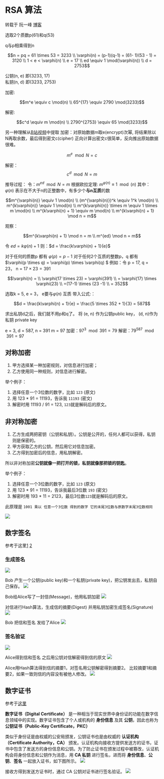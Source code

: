 # RSA 算法

转载于 阮一峰 [博客](http://www.ruanyifeng.com/blog/2013/06/rsa_algorithm_part_one.html)

选取2个质数p(61)和q(53)

q与p相乘得到n

```math
n = pq = 61 \times 53 = 3233  \\
\varphi(n) = (p-1)(q-1) = (61- 1)(53 - 1) = 3120  \\
1 < e < \varphi(n)   \\
e = 17 \\
ed \equiv 1 \mod(\varphi(n))  \\
d = 2753
```

公钥(n, e) 即(3233, 17)  
私钥(n, d) 即(3233, 2753)


加密:
```math
m^e \equiv c \mod(n)  \\
65^{17} \equiv 2790 \mod(3233)
```

解密:
```math
c^d \equiv m \mod(n)  \\
2790^{2753} \equiv 65 \mod(3233)
```

另一种理解从[B站视频](https://www.bilibili.com/video/BV14y4y1272w)中提取
加密：对原始数据m取e(encrypt)次幂, 将结果除以N再取余数，最后得到密文c(cipher)
正向计算出密文c很简单，反向推出原始数据很难。

$$
m^e \mod N = c
$$

解密：
$$
c^d \mod N = m
$$

推导过程：
令：$m^{ed} \mod N = m$
根据欧拉定理: $m^{\varphi(n)} \equiv 1 \mod(n)$
其中：$\varphi(n)$ 表示在不大于n的正整数中，有多少个**与n互质**的数

```math
m^{\varphi(n)} \equiv 1 \mod(n)  \\
(m^{\varphi(n)})^k \equiv 1^k \mod(n)  \\
m^{k\varphi(n)} \equiv 1 \mod(n)  \\
m^{k\varphi(n)} \times m \equiv 1 \times m \mod(n)  \\
m^{k\varphi(n) + 1} \equiv m \mod(n)  \\
m^{k\varphi(n) + 1} \mod n = m
```

观察：
```math
m^{k\varphi(n) + 1} \mod n = m \\
m^{ed} \mod n = m
```

令 $ed = k\varphi(n) + 1$ 则：$d = \frac{k\varphi(n) + 1}{e}$

对于任何的质数p 都有 $\varphi(p) = p -1$
对于任何2个互质的整数p，q 都有 $\varphi(p \times q) = \varphi(p) \times \varphi(q) $
例如：令 p = 17, q = 23， n = $17 \times 23 = 391$
```math
\varphi(n) = \\
\varphi(17 \times 23) = \varphi(391) \\
= \varphi(17) \times \varphi(23) \\
=(17-1) \times (23 -1) \\
= 352
```

选取k = 5, e = 3， e要与$\varphi(n)$ 互质
带入公式:：
```math
d = \frac{k\varphi(n) + 1}{e} = \frac{5 \times 352 + 1}{3} = 587
```

求出私钥d之后，我们就不用p和q了。 将 (e, n) 作为公钥public key， (d, n)作为私钥 private key

e = 3,  d = 587, n = 391
m = 97
加密：$97^{3} \mod 391 = 79$
解密：$79^{587} \mod 391 = 97$

## 对称加密
1. 甲方选择某一种加密规则，对信息进行加密；
2. 乙方使用同一种规则，对信息进行解密。

举个例子：
1. 选择任意一个3位数的数字，比如 `123` (原文)
2. 用 123 * 91 = 11193，告诉我 `11193` (密文)
3. 解密时用 11193 / 91 = 123,  `123`就是解码后的原文。

## 非对称加密
1. 乙方生成两把密钥（公钥和私钥）。公钥是公开的，任何人都可以获得，私钥则是保密的。
2. 甲方获取乙方的公钥，然后用它对信息加密。
3. 乙方得到加密后的信息，用私钥解密。

所以非对称加密**公钥就像一把打开的锁，私钥就像那把锁的钥匙**。

举个例子：
1. 选择任意一个3位数的数字，比如 `123` (原文)
2. 用 123 * 91 = 11193，告诉我最后3位数 `193` (密文)
3. 解密时用 193 * 11 = 2123，最后3位数`123`就是解码后的原文。

此原理是 `1001 乘以 任意一个3位数 得到的数字 它的末尾3位数与原数字末尾3位数相同`

![](images/RSA/0.png)

## 数字签名
参考于这里[1](http://www.youdzone.com/signature.html) [2](http://chuquan.me/2020/03/22/ios-certificate-principle/)

### 生成签名
![](images/RSA/signature-creation.png)

Bob 产生一个公钥(public key)和一个私钥(private key)，把公钥发出去，私钥自己保存。
![](images/RSA/1.png)

Bob给Alice写了一封信(Message)，他用私钥加密
![](images/RSA/2.png)

对信进行Hash算法，生成信的摘要(Digest) 并用私钥加密生成签名(Signature)
![](images/RSA/3.png)

Bob 把信和签名 发给了Alice
![](images/RSA/4.png)

### 签名验证
![](images/RSA/signature-validation.png)

Alice得到信和签名 之后用公钥对信解密得到信的原文
![](images/RSA/5.png)

Alice用Hash算法得到信的摘要1，对签名用公钥解密得到摘要2。
比较摘要1和摘要2，如果一致则信的内容没有被他人修改。
![](images/RSA/6.png)

## 数字证书
参考于[这里](http://chuquan.me/2020/03/22/ios-certificate-principle/)

**数字证书（Digital Certificate）** 是一种相当于现实世界中身份证的功能在数字信息领域中的实现。数字证书包含了个人或机构的 **身份信息** 及其 **公钥**，因此也称为 **公钥证书（Public-Key Certificate，PKC）**

类似于身份证是由权威的公安局颁发，公钥证书也是由权威的 **认证机构（Certificate Authority，CA）** 颁发。认证机构向接收方提供发送方的证书，证书中包含了发送方的身份信息和公钥。为了防止证书在颁发过程中被篡改，认证机构会将身份信息和公钥作为消息，用 **CA 私钥** 进行签名，进而将 **身份信息**、**公钥**、**签名** 一起放入证书，如下图所示。
![](images/RSA/certificate.png)

接收方得到发送方证书时，通过 CA 公钥对证书进行签名验证。
![](images/RSA/certificate-validation.png)

